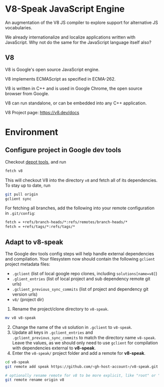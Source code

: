 # V8-Speak JavaScript Engine

An augmentation of the V8 JS compiler to explore support for alternative JS vocabularies. 

We already internationalize and localize applications written with JavaScript. Why not do the same for the JavaScript language itself also?

## V8

V8 is Google's open source JavaScript engine.

V8 implements ECMAScript as specified in ECMA-262.

V8 is written in C++ and is used in Google Chrome, the open source
browser from Google.

V8 can run standalone, or can be embedded into any C++ application.

V8 Project page: https://v8.dev/docs

# Environment

## Configure project in Google dev tools

Checkout [depot tools](http://www.chromium.org/developers/how-tos/install-depot-tools), and run

```bash
fetch v8
```

This will checkout V8 into the directory `v8` and fetch all of its dependencies.
To stay up to date, run

```bash
git pull origin
gclient sync
```

For fetching all branches, add the following into your remote
configuration in `.git/config`:

```txt
fetch = +refs/branch-heads/*:refs/remotes/branch-heads/*
fetch = +refs/tags/*:refs/tags/*
```

## Adapt to v8-speak

The Google dev tools config steps will help handle external dependencies and compilation. Your filesystem now should contain the following `gclient` project metadata files:

- `.gclient` (list of local google repo clones, including `solutions[name=v8]`)
- `.glient_entries` (list of local project and sub dependency remote git urls)
- `.gclient_previous_sync_commits` (list of project and dependency git version urls)
- `v8/` (project dir)

1. Rename the project/clone directory to `v8-speak`.
```sh
mv v8 v8-speak
```
2. Change the name of the `v8` solution in `.gclient` to `v8-speak`.
3. Update all keys in `.gclient_entries` and `.gclient_previous_sync_commits` to match the directory name `v8-speak`. Leave the values, as we should only need to use `gclient` for compilation with dependencies external to **v8-speak**.
4. Enter the `v8-speak/` project folder and add a remote for **v8-speak**.
```sh
cd v8-speak
git remote add speak https://github.com/<gh-host-account>/v8-speak.git

# optionally rename remote for v8 to be more explicit, like "root" or "v8"
git remote rename origin v8
```
